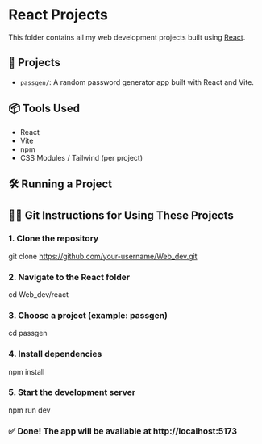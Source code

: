 # React Projects

This folder contains all my web development projects built using [React](https://reactjs.org/).

## 📁 Projects

- `passgen/`: A random password generator app built with React and Vite.

## 📦 Tools Used

- React
- Vite
- npm
- CSS Modules / Tailwind (per project)

## 🛠️ Running a Project
## 🧑‍💻 Git Instructions for Using These Projects

### 1. Clone the repository
git clone https://github.com/your-username/Web_dev.git

### 2. Navigate to the React folder
cd Web_dev/react

### 3. Choose a project (example: passgen)
cd passgen

### 4. Install dependencies
npm install

### 5. Start the development server
npm run dev

### ✅ Done! The app will be available at http://localhost:5173